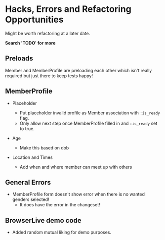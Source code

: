 # Hacks, Errors and Refactoring Opportunities

Might be worth refactoring at a later date.

**Search 'TODO' for more**

## Preloads

Member and MemberProfile are preloading each other which isn't really required
but just there to keep tests happy!


## MemberProfile 

- Placeholder
  - Put placeholder invalid profile as Member association with `:is_ready` flag.
  - Only allow next step once MemberProfile filled in and `:is_ready` set to true.

- Age
  - Make this based on dob

- Location and Times
  - Add when and where member can meet up with others

## General Errors

- MemberProfile form doesn't show error when there is no wanted genders selected!
  - It does have the error in the changeset!

## BrowserLive demo code

- Added random mutual liking for demo purposes.